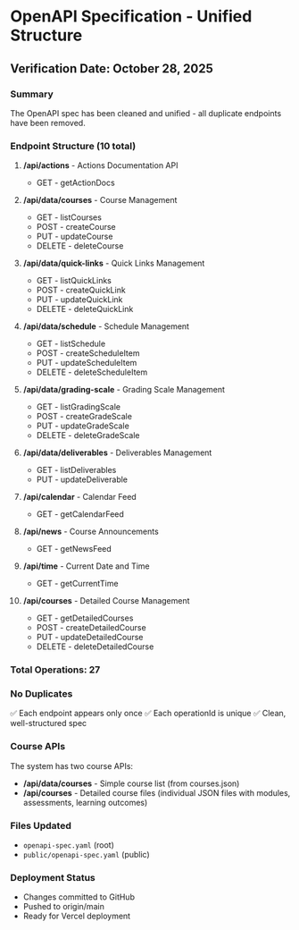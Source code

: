 # OpenAPI Specification - Unified Structure

## Verification Date: October 28, 2025

### Summary
The OpenAPI spec has been cleaned and unified - all duplicate endpoints have been removed.

### Endpoint Structure (10 total)
1. **/api/actions** - Actions Documentation API
   - GET - getActionDocs

2. **/api/data/courses** - Course Management
   - GET - listCourses
   - POST - createCourse
   - PUT - updateCourse
   - DELETE - deleteCourse

3. **/api/data/quick-links** - Quick Links Management
   - GET - listQuickLinks
   - POST - createQuickLink
   - PUT - updateQuickLink
   - DELETE - deleteQuickLink

4. **/api/data/schedule** - Schedule Management
   - GET - listSchedule
   - POST - createScheduleItem
   - PUT - updateScheduleItem
   - DELETE - deleteScheduleItem

5. **/api/data/grading-scale** - Grading Scale Management
   - GET - listGradingScale
   - POST - createGradeScale
   - PUT - updateGradeScale
   - DELETE - deleteGradeScale

6. **/api/data/deliverables** - Deliverables Management
   - GET - listDeliverables
   - PUT - updateDeliverable

7. **/api/calendar** - Calendar Feed
   - GET - getCalendarFeed

8. **/api/news** - Course Announcements
   - GET - getNewsFeed

9. **/api/time** - Current Date and Time
   - GET - getCurrentTime

10. **/api/courses** - Detailed Course Management
    - GET - getDetailedCourses
    - POST - createDetailedCourse
    - PUT - updateDetailedCourse
    - DELETE - deleteDetailedCourse

### Total Operations: 27

### No Duplicates
✅ Each endpoint appears only once
✅ Each operationId is unique
✅ Clean, well-structured spec

### Course APIs
The system has two course APIs:
- **/api/data/courses** - Simple course list (from courses.json)
- **/api/courses** - Detailed course files (individual JSON files with modules, assessments, learning outcomes)

### Files Updated
- `openapi-spec.yaml` (root)
- `public/openapi-spec.yaml` (public)

### Deployment Status
- Changes committed to GitHub
- Pushed to origin/main
- Ready for Vercel deployment

